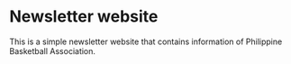 # Newsletter website
This is a simple newsletter website that contains information of Philippine Basketball Association.
